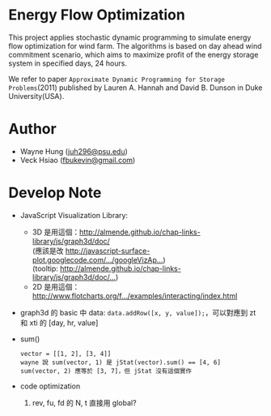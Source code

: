 # Energy Flow Optimization 

This project applies stochastic dynamic programming to simulate energy flow optimization for wind farm. The algorithms is based on day ahead wind commitment scenario, which aims to maximize profit of the energy storage system in specified days, 24 hours.

We refer to paper `Approximate Dynamic Programming for Storage Problems`(2011) published by Lauren A. Hannah and David B. Dunson in Duke University(USA).

# Author

* Wayne Hung (juh296@psu.edu)
* Veck Hsiao (fbukevin@gmail.com)

# Develop Note
* JavaScript Visualization Library:
	* 3D 是用這個：http://almende.github.io/chap-links-library/js/graph3d/doc/<br>
	(應該是改 http://javascript-surface-plot.googlecode.com/…/googleVizAp…)<br>
	(tooltip: http://almende.github.io/chap-links-library/js/graph3d/doc/…)
	* 2D 是用這個：http://www.flotcharts.org/f…/examples/interacting/index.html

* graph3d 的 basic 中 data: `data.addRow([x, y, value]);`，可以對應到 zt 和 xti 的 [day, hr, value]

* sum()
	```
	vector = [[1, 2], [3, 4]]
	wayne 說 sum(vector, 1) 是 jStat(vector).sum() == [4, 6]
	sum(vector, 2) 應等於 [3, 7]，但 jStat 沒有這個實作
	```
	
* code optimization
	1. rev, fu, fd 的 N, t 直接用 global?
